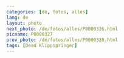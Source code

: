 ```yaml
---
categories: [de, fotos, alles]
lang: de
layout: photo
next_photo: /de/fotos/alles/P0000326.html
picname: P0000327
prev_photo: /de/fotos/alles/P0000328.html
tags: [Dead Klippspringer]
---
```

